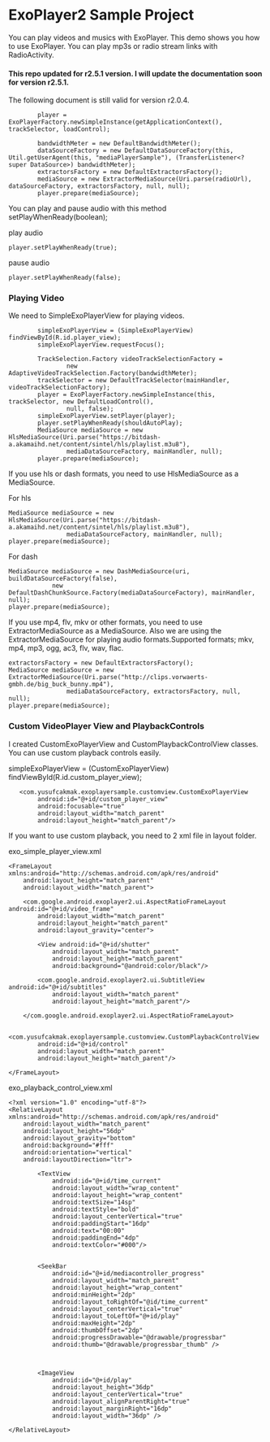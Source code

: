 # ExoPlayer2 Sample Project

You can play videos and musics with ExoPlayer. This demo shows you how to use ExoPlayer. You can play mp3s or radio stream links with RadioActivity.

#### This repo updated for r2.5.1 version. I will update the documentation soon for version r2.5.1.

The following document is still valid for version r2.0.4.

```
        player = ExoPlayerFactory.newSimpleInstance(getApplicationContext(), trackSelector, loadControl);

        bandwidthMeter = new DefaultBandwidthMeter();
        dataSourceFactory = new DefaultDataSourceFactory(this, Util.getUserAgent(this, "mediaPlayerSample"), (TransferListener<? super DataSource>) bandwidthMeter);
        extractorsFactory = new DefaultExtractorsFactory();
        mediaSource = new ExtractorMediaSource(Uri.parse(radioUrl), dataSourceFactory, extractorsFactory, null, null);
        player.prepare(mediaSource);
```

You can play and pause audio with this method setPlayWhenReady(boolean);

play audio 
```
player.setPlayWhenReady(true);
```

pause audio
```
player.setPlayWhenReady(false);
```

### Playing Video

We need to SimpleExoPlayerView for playing videos.

```
        simpleExoPlayerView = (SimpleExoPlayerView) findViewById(R.id.player_view);
        simpleExoPlayerView.requestFocus();

        TrackSelection.Factory videoTrackSelectionFactory =
                new AdaptiveVideoTrackSelection.Factory(bandwidthMeter);
        trackSelector = new DefaultTrackSelector(mainHandler, videoTrackSelectionFactory);
        player = ExoPlayerFactory.newSimpleInstance(this, trackSelector, new DefaultLoadControl(),
                null, false);
        simpleExoPlayerView.setPlayer(player);
        player.setPlayWhenReady(shouldAutoPlay);
        MediaSource mediaSource = new HlsMediaSource(Uri.parse("https://bitdash-a.akamaihd.net/content/sintel/hls/playlist.m3u8"),
                mediaDataSourceFactory, mainHandler, null);
        player.prepare(mediaSource);
```

 If you use hls or dash formats, you need to use HlsMediaSource as a MediaSource.
 
 For hls

```
MediaSource mediaSource = new HlsMediaSource(Uri.parse("https://bitdash-a.akamaihd.net/content/sintel/hls/playlist.m3u8"),
                mediaDataSourceFactory, mainHandler, null);
player.prepare(mediaSource);
```

For dash

```
MediaSource mediaSource = new DashMediaSource(uri, buildDataSourceFactory(false),
            new DefaultDashChunkSource.Factory(mediaDataSourceFactory), mainHandler, null);
player.prepare(mediaSource);
```

If you use mp4, flv, mkv or other formats, you need to use ExtractorMediaSource as a MediaSource. Also we are using the ExtractorMediaSource for playing audio formats.Supported formats; mkv, mp4, mp3, ogg, ac3, flv, wav, flac.

```
extractorsFactory = new DefaultExtractorsFactory();
MediaSource mediaSource = new ExtractorMediaSource(Uri.parse("http://clips.vorwaerts-gmbh.de/big_buck_bunny.mp4"),
                mediaDataSourceFactory, extractorsFactory, null, null);
player.prepare(mediaSource);
```

### Custom VideoPlayer View and PlaybackControls 

I created CustomExoPlayerView and CustomPlaybackControlView classes. You can use custom playback controls easily. 

simpleExoPlayerView = (CustomExoPlayerView) findViewById(R.id.custom_player_view);

```
   <com.yusufcakmak.exoplayersample.customview.CustomExoPlayerView
        android:id="@+id/custom_player_view"
        android:focusable="true"
        android:layout_width="match_parent"
        android:layout_height="match_parent"/>
```

If you want to use custom playback, you need to 2 xml file in layout folder. 

exo_simple_player_view.xml
```
<FrameLayout xmlns:android="http://schemas.android.com/apk/res/android"
    android:layout_height="match_parent"
    android:layout_width="match_parent">

    <com.google.android.exoplayer2.ui.AspectRatioFrameLayout android:id="@+id/video_frame"
        android:layout_width="match_parent"
        android:layout_height="match_parent"
        android:layout_gravity="center">

        <View android:id="@+id/shutter"
            android:layout_width="match_parent"
            android:layout_height="match_parent"
            android:background="@android:color/black"/>

        <com.google.android.exoplayer2.ui.SubtitleView android:id="@+id/subtitles"
            android:layout_width="match_parent"
            android:layout_height="match_parent"/>

    </com.google.android.exoplayer2.ui.AspectRatioFrameLayout>

    <com.yusufcakmak.exoplayersample.customview.CustomPlaybackControlView
        android:id="@+id/control"
        android:layout_width="match_parent"
        android:layout_height="match_parent"/>

</FrameLayout>
```

exo_playback_control_view.xml

```
<?xml version="1.0" encoding="utf-8"?>
<RelativeLayout xmlns:android="http://schemas.android.com/apk/res/android"
    android:layout_width="match_parent"
    android:layout_height="56dp"
    android:layout_gravity="bottom"
    android:background="#fff"
    android:orientation="vertical"
    android:layoutDirection="ltr">

        <TextView
            android:id="@+id/time_current"
            android:layout_width="wrap_content"
            android:layout_height="wrap_content"
            android:textSize="14sp"
            android:textStyle="bold"
            android:layout_centerVertical="true"
            android:paddingStart="16dp"
            android:text="00:00"
            android:paddingEnd="4dp"
            android:textColor="#000"/>


        <SeekBar
            android:id="@+id/mediacontroller_progress"
            android:layout_width="match_parent"
            android:layout_height="wrap_content"
            android:minHeight="2dp"
            android:layout_toRightOf="@id/time_current"
            android:layout_centerVertical="true"
            android:layout_toLeftOf="@+id/play"
            android:maxHeight="2dp"
            android:thumbOffset="2dp"
            android:progressDrawable="@drawable/progressbar"
            android:thumb="@drawable/progressbar_thumb" />



        <ImageView
            android:id="@+id/play"
            android:layout_height="36dp"
            android:layout_centerVertical="true"
            android:layout_alignParentRight="true"
            android:layout_marginRight="16dp"
            android:layout_width="36dp" />

</RelativeLayout>
```



